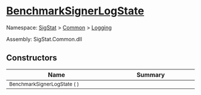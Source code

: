 # [BenchmarkSignerLogState](./BenchmarkSignerLogState.md)

Namespace: [SigStat]() > [Common](./../README.md) > [Logging](./README.md)

Assembly: SigStat.Common.dll


## Constructors

| Name<a href="#"><img width=400></a> | Summary<a href="#"><img width=475></a> | 
| --- | --- | 
| <sub>BenchmarkSignerLogState (  )</sub>| <sub></sub>| <br>


